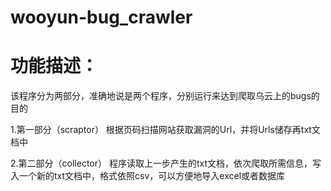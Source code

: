 # wooyun-bug_crawler
# 功能描述：
该程序分为两部分，准确地说是两个程序，分别运行来达到爬取乌云上的bugs的目的


1.第一部分（scraptor）
  根据页码扫描网站获取漏洞的Url，并将Urls储存再txt文档中
  
2.第二部分（collector）
  程序读取上一步产生的txt文档，依次爬取所需信息，写入一个新的txt文档中，格式依照csv，可以方便地导入excel或者数据库
